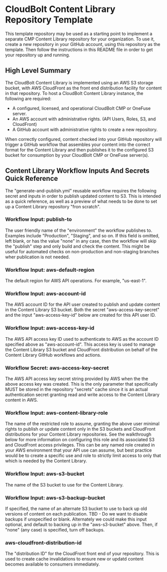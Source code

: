# CloudBolt Content Library Repository Template
This template repository may be used as a starting point to implement a separate
CMP Content Library repository for your organization.  To use it, create a new
repository in your GitHub account, using this repository as the template.  Then
follow the instructions in this README file in order to get your repository up
and running.

## High Level Summary
The CloudBolt Content Library is implemented using an AWS S3 storage bucket, with
AWS CloudFront as the front end distribution facility for content in that repository.
To host a CloudBolt Content Library instance, the following are required:

- A configured, licensed, and operational CloudBolt CMP or OneFuse server.
- An AWS account with administrative rights. (API Users, Roles, S3, and CloudFront)
- A GitHub account with administrative rights to create a new repository.

When correctly configured, content checked into your GitHub repository will
trigger a GitHub workflow that assembles your content into the correct format
for the Content Library and then publishes it to the configured S3 bucket
for consumption by your CloudBolt CMP or OneFuse server(s).

## Content Library Workflow Inputs And Secrets Quick Reference
The "generate-and-publish.yml" reusable workflow requires the following secret
and inputs in order to publish updated content to S3.  This is intended as
a quick reference, as well as a preview of what needs to be done to set up
a Content Library repository "fron scratch".


### Workflow Input: publish-to
The user friendly name of the "environment" the workflow publishes to.  Examples
include "Production", "Staging", and so on.   If this field is omitted, left
blank, or has the value "none" in any case, then the workflow will skip the
"publish" step and only build and check the content.  This might be useful for
automated checks on non-production and non-staging branches wher publication
is not needed.

### Workflow Input: aws-default-region
The default region for AWS API operations.  For example, "us-east-1".

### Workflow Input: aws-account-id
The AWS account ID for the API user created to publish and update content
in the Content Library S3 bucket.  Both the secret "aws-access-key-secret"
and the input "aws-access-key-id" below are created for this API
user ID.

### Workflow Input: aws-access-key-id
The AWS API access key ID used to authenticate to AWS as the account ID
specified above as "aws-account-id".  This access key is used to manage
the Content Library S3 bucket and CloudFront distribution on behalf of
the Content Library GitHub workflows and actions.

### Workflow Secret: aws-access-key-secret
The AWS API access key secret string provided by AWS when the the above
access key was created.  This is the only parameter that specifically MUST
be stored in the repository "secrets" cache since it is an actual authentication
secret granting read and write access to the Content Library content in AWS.

### Workflow Input: aws-content-library-role
The name of the restricted role to assume, granting the above user minimal
rights to publish or update content only in the S3 buckets and CloudFront
distributions for your Content Library repositories.  See the walkthrough
below for more information on configuring this role and its associated
S3 and CloudFront access privileges.  This can be any named role created in
your AWS environment that your API use can assume, but best practice would
be to create a specific use and role to strictly limit access to only that
which is needed by the Content Library.

### Workflow Input: aws-s3-bucket
The name of the S3 bucket to use for the Content Library.

### Workflow Input: aws-s3-backup-bucket
If specified, the name of an alternate S3 bucket to use to back up old
versions of content on each publication.  TBD - Do we want to disable
backups if unspecified or blank.  Alternately we could make this input
optional, and default to backing up in the "aws-s3-bucket" above.  Then,
if "none" (any case) is specified, turn off backups.

### aws-cloudfront-distribution-id
The "distribution ID" for the CloudFront front end of your repository.  This
is used to create cache invalidations to ensure new or updatd content becomes
available to consumers immediately.

